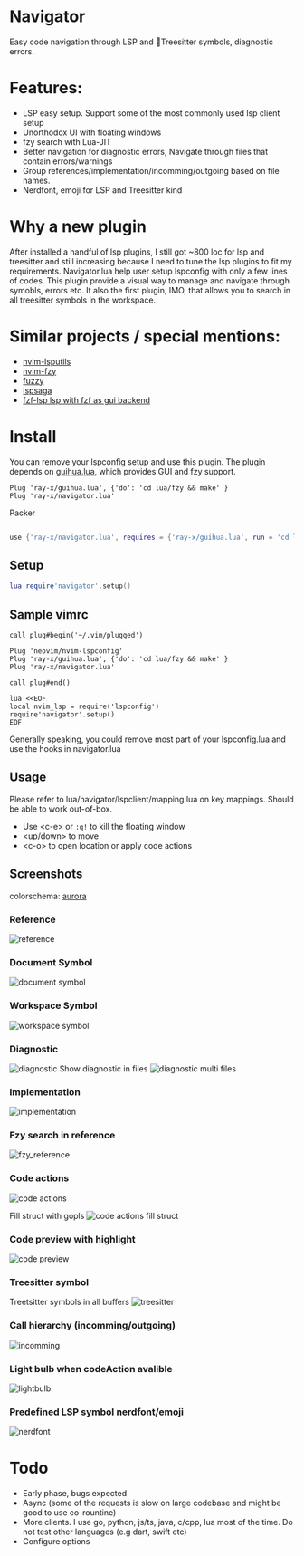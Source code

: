 # Navigator

Easy code navigation through LSP and 🌲Treesitter symbols, diagnostic errors.

# Features:

- LSP easy setup. Support some of the most commonly used lsp client setup
- Unorthodox UI with floating windows
- fzy search with Lua-JIT
- Better navigation for diagnostic errors, Navigate through files that contain errors/warnings
- Group references/implementation/incomming/outgoing based on file names.
- Nerdfont, emoji for LSP and Treesitter kind

# Why a new plugin

After installed a handful of lsp plugins, I still got ~800 loc for lsp and treesitter and still increasing because I need
to tune the lsp plugins to fit my requirements. Navigator.lua help user setup lspconfig with only a few lines of codes.
This plugin provide a visual way to manage and navigate through symobls, errors etc.
It also the first plugin, IMO, that allows you to search in all treesitter symbols in the workspace.

# Similar projects / special mentions:

- [nvim-lsputils](https://github.com/RishabhRD/nvim-lsputils)
- [nvim-fzy](https://github.com/mfussenegger/nvim-fzy.git)
- [fuzzy](https://github.com/amirrezaask/fuzzy.nvim)
- [lspsaga](https://github.com/glepnir/lspsaga.nvim)
- [fzf-lsp lsp with fzf as gui backend](https://github.com/gfanto/fzf-lsp.nvim)

# Install

You can remove your lspconfig setup and use this plugin.
The plugin depends on [guihua.lua](https://github.com/ray-x/guihua.lua), which provides GUI and fzy support.

```vim
Plug 'ray-x/guihua.lua', {'do': 'cd lua/fzy && make' }
Plug 'ray-x/navigator.lua'
```

Packer

```lua

use {'ray-x/navigator.lua', requires = {'ray-x/guihua.lua', run = 'cd lua/fzy && make'}}

```

## Setup

```lua
lua require'navigator'.setup()
```

## Sample vimrc

```vim
call plug#begin('~/.vim/plugged')

Plug 'neovim/nvim-lspconfig'
Plug 'ray-x/guihua.lua', {'do': 'cd lua/fzy && make' }
Plug 'ray-x/navigator.lua'

call plug#end()

lua <<EOF
local nvim_lsp = require('lspconfig')
require'navigator'.setup()
EOF

```

Generally speaking, you could remove most part of your lspconfig.lua and use the hooks in navigator.lua

## Usage

Please refer to lua/navigator/lspclient/mapping.lua on key mappings. Should be able to work out-of-box.

- Use \<c-e\> or `:q!` to kill the floating window
- <up/down> to move
- \<c-o\> to open location or apply code actions

## Screenshots

colorschema: [aurora](https://github.com/ray-x/aurora)

### Reference

![reference](https://github.com/ray-x/files/blob/master/img/navigator/ref.gif?raw=true)

### Document Symbol

![document symbol](https://github.com/ray-x/files/blob/master/img/navigator/doc_symbol.gif?raw=true)

### Workspace Symbol

![workspace symbol](https://github.com/ray-x/files/blob/master/img/navigator/workspace_symbol.gif?raw=true)

### Diagnostic

![diagnostic](https://github.com/ray-x/files/blob/master/img/navigator/diag.jpg?raw=true)
Show diagnostic in files
![diagnostic multi files](https://github.com/ray-x/files/blob/master/img/navigator/diagnostic_multiplefiles.jpg?raw=true)

### Implementation

![implementation](https://github.com/ray-x/files/blob/master/img/navigator/implemention.jpg?raw=true)

### Fzy search in reference

![fzy_reference](https://github.com/ray-x/files/blob/master/img/navigator/fzy_reference.jpg?raw=true)

### Code actions

![code actions](https://github.com/ray-x/files/blob/master/img/navigator/codeaction.jpg?raw=true)

Fill struct with gopls
![code actions fill struct](https://github.com/ray-x/files/blob/master/img/navigator/fill_struct.gif?raw=true)

### Code preview with highlight

![code preview](https://github.com/ray-x/files/blob/master/img/navigator/preview_with_hl.jpg?raw=true)

### Treesitter symbol

Treetsitter symbols in all buffers
![treesitter](https://github.com/ray-x/files/blob/master/img/navigator/treesitter.jpg?raw=true)

### Call hierarchy (incomming/outgoing)

![incomming](https://github.com/ray-x/files/blob/master/img/navigator/incomming.jpg?raw=true)

### Light bulb when codeAction avalible

![lightbulb](https://github.com/ray-x/files/blob/master/img/navigator/lightbulb.jpg?raw=true)

### Predefined LSP symbol nerdfont/emoji

![nerdfont](https://github.com/ray-x/files/blob/master/img/navigator/icon_nerd.jpg?raw=true)

# Todo

- Early phase, bugs expected
- Async (some of the requests is slow on large codebase and might be good to use co-rountine)
- More clients. I use go, python, js/ts, java, c/cpp, lua most of the time. Do not test other languages (e.g dart, swift etc)
- Configure options

```

```
